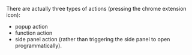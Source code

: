 There are actually three types of actions (pressing the chrome extension icon):
- popup action
- function action
- side panel action (rather than triggering the side panel to open programmatically).
